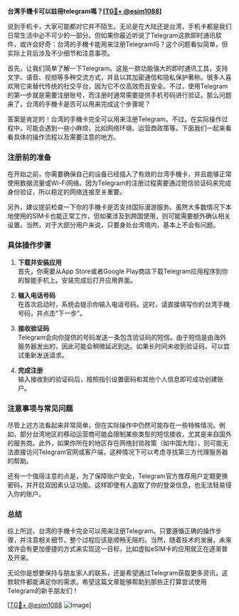 **台湾手機卡可以註冊telegram嗎？[[TG💪+ @esim1088](https://t.me/s/esim1088)]**

说到手机卡，大家可能都对它并不陌生。无论是在大陆还是台湾，手机卡都是我们日常生活中必不可少的一部分。但如果你最近听说了Telegram这款即时通讯软件，或许会好奇：台湾的手機卡能用来注册Telegram吗？这个问题看似简单，但实际上背后涉及不少细节和注意事项。

首先，让我们简单了解一下Telegram。这是一款功能强大的即时通讯工具，支持文字、语音、视频等多种交流方式，并且以其加密通信和隐私保护著称。很多人喜欢用它来替代传统的社交平台，因为它不仅高效而且安全。不过，使用Telegram的第一步就是需要注册账号，而注册时通常需要提供手机号码进行验证。那么问题来了，台湾的手機卡是否可以用来完成这个步骤呢？

答案是肯定的！台湾的手機卡完全可以用来注册Telegram。不过，在实际操作过程中，可能会遇到一些小麻烦，比如网络环境、运营商政策等。下面我们一起来看看具体的操作流程以及需要注意的地方。

### 注册前的准备

在开始之前，你需要确保自己的设备已经插入了有效的台湾手機卡，并且能够正常使用数据流量或Wi-Fi网络。因为Telegram的注册过程需要通过短信验证码来完成身份验证，所以稳定的网络连接至关重要。

另外，建议提前检查一下你的手機卡是否支持国际漫游服务。虽然大多数情况下本地使用的SIM卡也能正常工作，但如果涉及到跨国使用，则可能需要额外确认相关设置。当然，对于大部分用户来说，只要身处台湾境内，基本上不会有问题。

### 具体操作步骤

1. **下载并安装应用**  
   首先，你需要从App Store或者Google Play商店下载Telegram应用程序到你的智能手机上。安装完成后打开应用界面。

2. **输入电话号码**  
   在首次启动时，系统会提示你输入电话号码。这时，请直接填写你的台湾手機号码，并点击“下一步”。

3. **接收验证码**  
   Telegram会向你提供的号码发送一条包含验证码的短信。由于短信是由海外服务器发出的，因此可能会稍微延迟到达。如果长时间未收到验证码，可以尝试重新发送请求。

4. **完成注册**  
   输入接收到的验证码后，按照指引设置密码和其他个人信息即可成功创建账户。

### 注意事项与常见问题

尽管上述方法看起来非常简单，但在实际操作中仍然可能存在一些特殊情况。例如，部分台湾地区的移动运营商可能会限制某些类型的短信接收，尤其是来自国外的服务商。此外，如果你所在的地区存在网络封锁政策（如中国大陆），则可能无法直接访问Telegram官网或客户端，这种情况下可以考虑寻找第三方代理服务器的帮助。

还有一个值得注意的点是，为了保障账户安全，Telegram官方推荐用户定期更换密码，并开启双因素认证功能。这样即使有人盗取了你的登录信息，也无法轻易侵入你的账户。

### 总结

综上所述，台湾的手機卡完全可以用来注册Telegram。只要遵循正确的操作步骤，并注意相关细节，整个过程应该是顺畅无阻的。当然，随着技术的发展，未来或许会有更加便捷的方式来实现这一目标，比如虚拟eSIM卡的应用就正在逐渐普及开来。

无论你是想要保持与朋友家人的联系，还是希望通过Telegram获取更多资讯，这款软件都能满足你的需求。希望这篇文章能够帮助到那些正打算尝试使用Telegram的新手朋友们！

[[TG💪+ @esim1088](https://t.me/s/esim1088) ![Image](https://i.postimg.cc/4NQfJmqS/Snipaste-2025-05-13-00-14-12.png)]